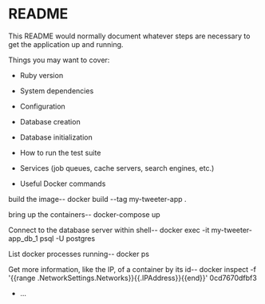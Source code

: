 # README

This README would normally document whatever steps are necessary to get the
application up and running.

Things you may want to cover:

* Ruby version

* System dependencies

* Configuration

* Database creation

* Database initialization

* How to run the test suite

* Services (job queues, cache servers, search engines, etc.)

* Useful Docker commands

build the image--
docker build --tag my-tweeter-app .

bring up the containers--
docker-compose up

Connect to the database server within shell--
docker exec -it my-tweeter-app_db_1 psql -U postgres

List docker processes running--
docker ps

Get more information, like the IP, of a container by its id--
docker inspect -f '{{range .NetworkSettings.Networks}}{{.IPAddress}}{{end}}' 0cd7670dfbf3

* ...
